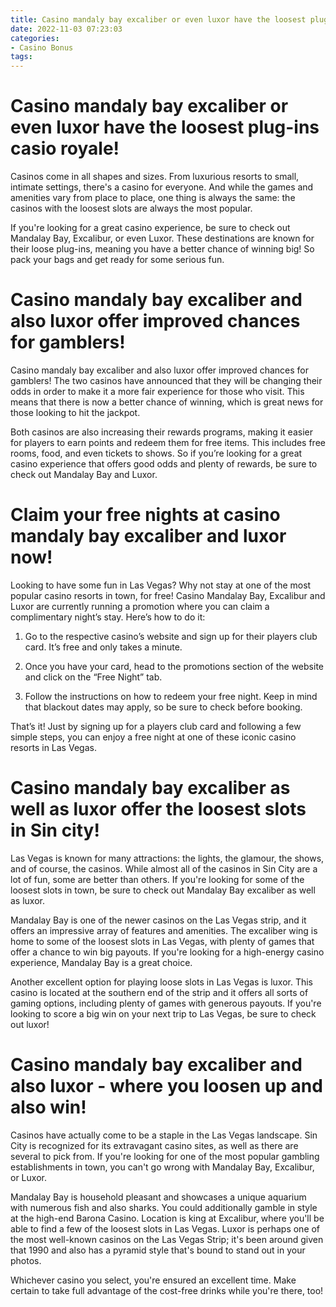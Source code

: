 ```yaml
---
title: Casino mandaly bay excaliber or even luxor have the loosest plug ins casio royale!
date: 2022-11-03 07:23:03
categories:
- Casino Bonus
tags:
---
```



#  Casino mandaly bay excaliber or even luxor have the loosest plug-ins casio royale!

Casinos come in all shapes and sizes. From luxurious resorts to small, intimate settings, there's a casino for everyone. And while the games and amenities vary from place to place, one thing is always the same: the casinos with the loosest slots are always the most popular.

If you're looking for a great casino experience, be sure to check out Mandalay Bay, Excalibur, or even Luxor. These destinations are known for their loose plug-ins, meaning you have a better chance of winning big! So pack your bags and get ready for some serious fun.

#  Casino mandaly bay excaliber and also luxor offer improved chances for gamblers!

Casino mandaly bay excaliber and also luxor offer improved chances for gamblers! The two casinos have announced that they will be changing their odds in order to make it a more fair experience for those who visit. This means that there is now a better chance of winning, which is great news for those looking to hit the jackpot.

Both casinos are also increasing their rewards programs, making it easier for players to earn points and redeem them for free items. This includes free rooms, food, and even tickets to shows. So if you’re looking for a great casino experience that offers good odds and plenty of rewards, be sure to check out Mandalay Bay and Luxor.

#  Claim your free nights at casino mandaly bay excaliber and luxor now!

Looking to have some fun in Las Vegas? Why not stay at one of the most popular casino resorts in town, for free! Casino Mandalay Bay, Excalibur and Luxor are currently running a promotion where you can claim a complimentary night’s stay. Here’s how to do it:

1. Go to the respective casino’s website and sign up for their players club card. It’s free and only takes a minute.

2. Once you have your card, head to the promotions section of the website and click on the “Free Night” tab.

3. Follow the instructions on how to redeem your free night. Keep in mind that blackout dates may apply, so be sure to check before booking.

That’s it! Just by signing up for a players club card and following a few simple steps, you can enjoy a free night at one of these iconic casino resorts in Las Vegas.

#  Casino mandaly bay excaliber as well as luxor offer the loosest slots in Sin city! 

Las Vegas is known for many attractions: the lights, the glamour, the shows, and of course, the casinos. While almost all of the casinos in Sin City are a lot of fun, some are better than others. If you're looking for some of the loosest slots in town, be sure to check out Mandalay Bay excaliber as well as luxor.

Mandalay Bay is one of the newer casinos on the Las Vegas strip, and it offers an impressive array of features and amenities. The excaliber wing is home to some of the loosest slots in Las Vegas, with plenty of games that offer a chance to win big payouts. If you're looking for a high-energy casino experience, Mandalay Bay is a great choice.

Another excellent option for playing loose slots in Las Vegas is luxor. This casino is located at the southern end of the strip and it offers all sorts of gaming options, including plenty of games with generous payouts. If you're looking to score a big win on your next trip to Las Vegas, be sure to check out luxor!

#  Casino mandaly bay excaliber and also luxor - where you loosen up and also win!

Casinos have actually come to be a staple in the Las Vegas landscape. Sin City is recognized for its extravagant casino sites, as well as there are several to pick from. If you're looking for one of the most popular gambling establishments in town, you can't go wrong with Mandalay Bay, Excalibur, or Luxor.

Mandalay Bay is household pleasant and showcases a unique aquarium with numerous fish and also sharks. You could additionally gamble in style at the high-end Barona Casino. Location is king at Excalibur, where you'll be able to find a few of the loosest slots in Las Vegas. Luxor is perhaps one of the most well-known casinos on the Las Vegas Strip; it's been around given that 1990 and also has a pyramid style that's bound to stand out in your photos.

Whichever casino you select, you're ensured an excellent time. Make certain to take full advantage of the cost-free drinks while you're there, too!